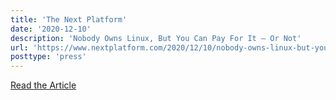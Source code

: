 ```yaml
---
title: 'The Next Platform'
date: '2020-12-10'
description: 'Nobody Owns Linux, But You Can Pay For It – Or Not'
url: 'https://www.nextplatform.com/2020/12/10/nobody-owns-linux-but-you-can-pay-for-it-or-not/'
posttype: 'press'
---
```


[Read the Article](https://www.nextplatform.com/2020/12/10/nobody-owns-linux-but-you-can-pay-for-it-or-not/)
